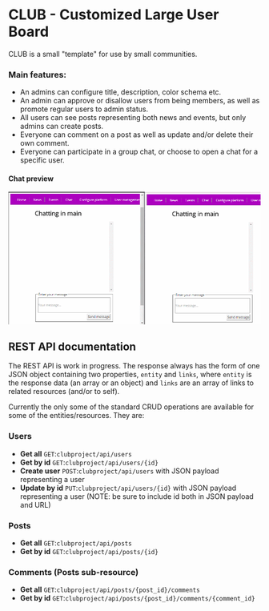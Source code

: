# CLUB - Customized Large User Board

CLUB is a small "template" for use by small communities.

### Main features:
* An admins can configure title, description, color schema etc. 
* An admin can approve or disallow users from being members, as well as promote regular users to admin status.
* All users can see posts representing both news and events, but only admins can create posts. 
* Everyone can comment on a post as well as update and/or delete their own comment.
* Everyone can participate in a group chat, or choose to open a chat for a specific user.

#### Chat preview
![](readme-media/chat-preview.gif)


## REST API documentation

The REST API is work in progress. The response always has the form of one JSON object containing two properties, `entity` and `links`, where `entity` is the response data (an array or an object) and `links` are an array of links to related resources (and/or to self).

Currently the only some of the standard CRUD operations are available for some of the entities/resources. They are:

### Users
* **Get all** `GET`:`clubproject/api/users`
* **Get by id** `GET`:`clubproject/api/users/{id}`
* **Create user** `POST`:`clubproject/api/users` with JSON payload representing a user
* **Update by id** `PUT`:`clubproject/api/users/{id}`  with JSON payload representing a user (NOTE: be sure to include id both in JSON payload and URL)


### Posts
* **Get all** `GET`:`clubproject/api/posts`
* **Get by id** `GET`:`clubproject/api/posts/{id}`

### Comments (Posts sub-resource)
* **Get all** `GET`:`clubproject/api/posts/{post_id}/comments`
* **Get by id** `GET`:`clubproject/api/posts/{post_id}/comments/{comment_id}`

